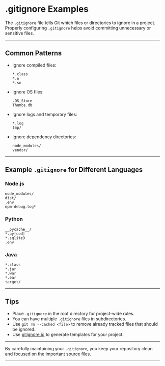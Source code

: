 # .gitignore Examples

The `.gitignore` file tells Git which files or directories to ignore in a project. Properly configuring `.gitignore` helps avoid committing unnecessary or sensitive files.

---

## Common Patterns

- Ignore compiled files:  
  ```
  *.class
  *.o
  *.so
  ```
- Ignore OS files:  
  ```
  .DS_Store
  Thumbs.db
  ```
- Ignore logs and temporary files:  
  ```
  *.log
  tmp/
  ```
- Ignore dependency directories:  
  ```
  node_modules/
  vendor/
  ```

---

## Example `.gitignore` for Different Languages

### Node.js

```
node_modules/
dist/
.env
npm-debug.log*
```

### Python

```
__pycache__/
*.py[cod]
*.sqlite3
.env
```

### Java

```
*.class
*.jar
*.war
*.ear
target/
```

---

## Tips

- Place `.gitignore` in the root directory for project-wide rules.
- You can have multiple `.gitignore` files in subdirectories.
- Use `git rm --cached <file>` to remove already tracked files that should be ignored.
- Use [gitignore.io](https://www.toptal.com/developers/gitignore) to generate templates for your project.

---

By carefully maintaining your `.gitignore`, you keep your repository clean and focused on the important source files.

---
